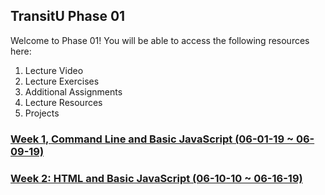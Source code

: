 ## TransitU Phase 01 
Welcome to Phase 01! You will be able to access the following resources here:
1. Lecture Video
2. Lecture Exercises
3. Additional Assignments
4. Lecture Resources
5. Projects


### [Week 1, Command Line and Basic JavaScript (06-01-19 ~ 06-09-19)](./week-01/)
### [Week 2: HTML and Basic JavaScript (06-10-10 ~ 06-16-19)](week-02/)
